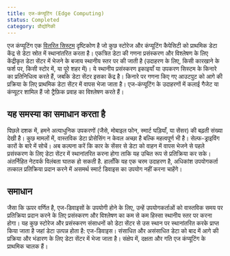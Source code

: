 ```yaml
---
title: एज-कंप्यूटिंग (Edge Computing)
status: Completed
category: प्रौद्योगिकी
---
```


एज कंप्यूटिंग एक [वितरित सिस्टम](/distributed-systems/) दृष्टिकोण है जो कुछ स्टोरेज और कंप्यूटिंग कैपेसिटी को प्राथमिक डेटा केंद्र से डेटा स्रोत में स्थानांतरित करता है।
एकत्रित डेटा की गणना प्रसंस्करण और विश्लेषण के लिए केंद्रीकृत डेटा सेंटर में भेजने के बजाय स्थानीय स्तर पर की जाती है (उदाहरण के लिए, किसी कारखाने के फर्श पर, किसी स्टोर में, या पूरे शहर में)।
ये स्थानीय प्रसंस्करण इकाइयाँ या उपकरण सिस्टम के किनारे का प्रतिनिधित्व करते हैं, जबकि डेटा सेंटर इसका केंद्र है।
किनारे पर गणना किए गए आउटपुट को आगे की प्रक्रिया के लिए प्राथमिक डेटा सेंटर में वापस भेजा जाता है।
एज-कंप्यूटिंग के उदाहरणों में कलाई गैजेट या कंप्यूटर शामिल हैं जो ट्रैफ़िक प्रवाह का विश्लेषण करते हैं।

## यह समस्या का समाधान करता है

पिछले दशक में, हमने अत्याधुनिक उपकरणों (जैसे, मोबाइल फोन, स्मार्ट घड़ियाँ, या सेंसर) की बढ़ती संख्या देखी है।
कुछ मामलों में, वास्तविक डेटा प्रोसेसिंग न केवल अच्छा है बल्कि महत्वपूर्ण भी है।
सेल्फ-ड्राइविंग कारों के बारे में सोचें।
अब कल्पना करें कि कार के सेंसर से डेटा को वाहन में वापस भेजने से पहले प्रसंस्करण के लिए डेटा सेंटर में स्थानांतरित करना होगा ताकि यह उचित रूप से प्रतिक्रिया कर सके।
अंतर्निहित नेटवर्क विलंबता घातक हो सकती है.
हालाँकि यह एक चरम उदाहरण है, अधिकांश उपयोगकर्ता तत्काल प्रतिक्रिया प्रदान करने में असमर्थ स्मार्ट डिवाइस का उपयोग नहीं करना चाहेंगे।

## समाधान

जैसा कि ऊपर वर्णित है, एज-डिवाइसों के उपयोगी होने के लिए, उन्हें उपयोगकर्ताओं को वास्तविक समय पर प्रतिक्रिया प्रदान करने के लिए प्रसंस्करण और विश्लेषण का कम से कम हिस्सा स्थानीय स्तर पर करना होगा।
यह कुछ स्टोरेज और प्रसंस्करण संसाधनों को डेटा सेंटर से उस स्थान पर स्थानांतरित करके प्राप्त किया जाता है जहां डेटा उत्पन्न होता है: एज-डिवाइस।
संसाधित और असंसाधित डेटा को बाद में आगे की प्रक्रिया और भंडारण के लिए डेटा सेंटर में भेजा जाता है।
संक्षेप में, दक्षता और गति एज कंप्यूटिंग के प्राथमिक चालक हैं।
